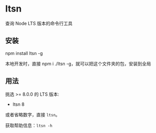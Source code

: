 ltsn
=======

查询 Node LTS 版本的命令行工具

## 安装

npm install ltsn -g

本地开发时，直接 npm i ./ltsn -g，就可以把这个文件夹的包，安装到全局

## 用法

挑选 >= 8.0.0 的 LTS 版本:

- ltsn 8

或者省略数字，直接 `ltsn`。

获取帮助信息：`ltsn -h`